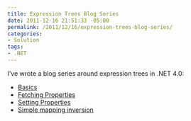 ```yaml
---
title: Expression Trees Blog Series
date: 2011-12-16 21:51:33 -05:00
permalink: /2011/12/16/expression-trees-blog-series/
categories:
- Solution
tags:
- .NET
---
```

I’ve wrote a blog series around expression trees in .NET 4.0:
<ul>
	<li><a href="http://vincentlauzon.wordpress.com/2011/06/08/expression-trees-part-1-basics/">Basics</a></li>
	<li><a href="http://vincentlauzon.wordpress.com/2011/06/13/expression-trees-part-2-fetching-properties/">Fetching Properties</a></li>
	<li><a href="http://vincentlauzon.wordpress.com/2011/06/16/expression-trees-part-3-setting-properties/">Setting Properties</a></li>
	<li><a href="http://vincentlauzon.wordpress.com/2011/06/25/expression-trees-part-4-simple-mapping-inversion/">Simple mapping inversion</a></li>
</ul>